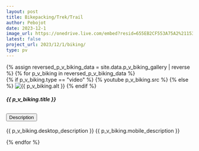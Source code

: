 ```yaml
---
layout: post
title: Bikepacking/Trek/Trail
author: Pebojot
date: 2023-12-1
image_url: https://onedrive.live.com/embed?resid=655EB2CF553A75A2%2115328&authkey=%21AAVehIIO7A-vfWs
latest: false
project_url: 2023/12/1/biking/
type: pv
---
```


<div class="container p-0">
  <div class="row p-0">
    {% assign reversed_p_v_biking_data = site.data.p_v_biking_gallery | reverse %}
    {% for p_v_biking in reversed_p_v_biking_data %}
    <div class="col-md-4 mt-3 col-lg-3 p-0">
      <div class="card">
        {% if p_v_biking.type == "video" %}
        <!-- <div class="embed-responsive embed-responsive-16by9">
          <video class="embed-responsive-item w-100" controls>
            <source src="{{ p_v_biking.src }}" type="video/mp4">
            Your browser does not support the video tag.
          </video>
        </div> -->
          {% youtube p_v_biking.src %}
        {% else %}
        <img src="{{ p_v_biking.src }}" class="card-img-top" alt="{{ p_v_biking.alt }}">
        {% endif %}
        <span class="mobile__size">
          <div class="card-body">
            <h5 class="card-title fw-lighter">{{ p_v_biking.title }}</h5>
            <div class="accordion" id="accordionExample{{ forloop.index }}">
              <div class="accordion-item">
                <h2 class="accordion-header" id="heading{{ forloop.index }}">
                  <button class="accordion-button block" type="button" data-bs-toggle="collapse"
                    data-bs-target="#collapse{{ forloop.index }}" aria-expanded="false"
                    aria-controls="collapse{{ forloop.index }}">
                    Description
                  </button>
                </h2>
                <div id="collapse{{ forloop.index }}" class="accordion-collapse collapse block"
                  aria-labelledby="heading{{ forloop.index }}" data-bs-parent="#accordionExample{{ forloop.index }}">
                  <div class="accordion-body">
                    <p class="card-text fw-lighter">
                      <span class="desktop__size">{{ p_v_biking.desktop_description }}</span>
                      <span class="mobile__size">{{ p_v_biking.mobile_description }}</span>
                    </p>
                  </div>
                </div>
              </div>
            </div>
          </div>
        </span>
      </div>
    </div>
    {% endfor %}
  </div>
</div>
